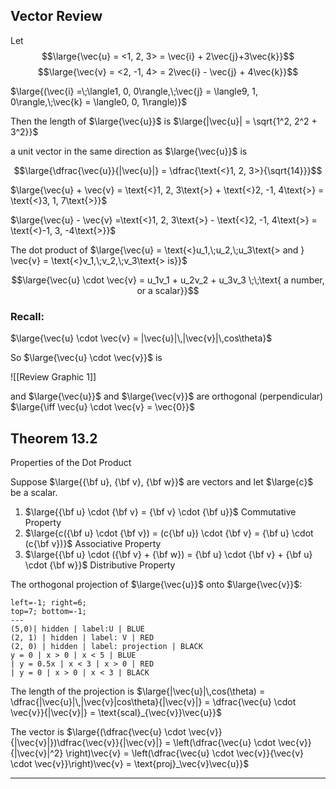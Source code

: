 ## Vector Review

Let $$\large{\vec{u} = <1, 2, 3> = \vec{i} + 2\vec{j}+3\vec{k}}$$
$$\large{\vec{v} = <2, -1, 4> = 2\vec{i} - \vec{j} + 4\vec{k}}$$

$\large{(\vec{i} =\;\langle1, 0, 0\rangle,\;\vec{j} = \langle9, 1, 0\rangle,\;\vec{k} = \langle0, 0, 1\rangle)}$

Then the length of $\large{\vec{u}}$ is $\large{|\vec{u}| = \sqrt{1^2, 2^2 + 3^2}}$

a unit vector in the same direction as $\large{\vec{u}}$ is

$$\large{\dfrac{\vec{u}}{|\vec{u}|} = \dfrac{\text{<}1, 2, 3>}{\sqrt{14}}}$$

$\large{\vec{u} + \vec{v} = \text{<}1, 2, 3\text{>} + \text{<}2, -1, 4\text{>} = \text{<}3, 1, 7\text{>}}$

$\large{\vec{u} - \vec{v} =\text{<}1, 2, 3\text{>} - \text{<}2, -1, 4\text{>} = \text{<}-1, 3, -4\text{>}}$

The dot product of $\large{\vec{u} = \text{<}u_1,\;u_2,\;u_3\text{> and } \vec{v} = \text{<}v_1,\;v_2,\;v_3\text{> is}}$

$$\large{\vec{u} \cdot \vec{v} = u_1v_1 + u_2v_2 + u_3v_3 \;\;\text{ a number, or a scalar}}$$

### Recall:

$\large{\vec{u} \cdot \vec{v} = |\vec{u}|\,|\vec{v}|\,cos\theta}$

So $\large{\vec{u} \cdot \vec{v}}$ is

![[Review Graphic 1]]

and $\large{\vec{u}}$ and $\large{\vec{v}}$ are orthogonal (perpendicular) $\large{\iff \vec{u} \cdot \vec{v} = \vec{0}}$

## Theorem 13.2

Properties of the Dot Product

Suppose $\large{{\bf u}, {\bf v}, {\bf w}}$ are vectors and let $\large{c}$ be a scalar.
1. $\large{{\bf u} \cdot {\bf v} = {\bf v} \cdot {\bf u}}$ Commutative Property
2. $\large{c({\bf u} \cdot {\bf v}) = (c{\bf u}) \cdot {\bf v} = {\bf u} \cdot (c{\bf v})}$ Associative Property
3. $\large{{\bf u} \cdot ({\bf v} + {\bf w}) = {\bf u} \cdot {\bf v} + {\bf u} \cdot {\bf w}}$ Distributive Property

The orthogonal projection of $\large{\vec{u}}$ onto $\large{\vec{v}}$:

```desmos-graph
left=-1; right=6;
top=7; bottom=-1;
---
(5,0)| hidden | label:U | BLUE
(2, 1) | hidden | label: V | RED
(2, 0) | hidden | label: projection | BLACK
y = 0 | x > 0 | x < 5 | BLUE
| y = 0.5x | x < 3 | x > 0 | RED
| y = 0 | x > 0 | x < 3 | BLACK
```

The length of the projection is $\large{|\vec{u}|\,cos(\theta) = \dfrac{|\vec{u}|\,|\vec{v}|cos\theta}{|\vec{v}|} = \dfrac{\vec{u} \cdot \vec{v}}{|\vec{v}|} = \text{scal}_{\vec{v}}\vec{u}}$

The vector is $\large{(\dfrac{\vec{u} \cdot \vec{v}}{|\vec{v}|})\dfrac{\vec{v}}{|\vec{v}|} = \left(\dfrac{\vec{u} \cdot \vec{v}}{|\vec{v}|^2} \right)\vec{v} = \left(\dfrac{\vec{u} \cdot \vec{v}}{\vec{v} \cdot \vec{v}}\right)\vec{v} = \text{proj}_\vec{v}\vec{u}}$

___
